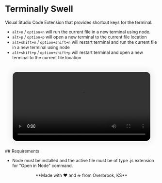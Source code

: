 # Terminally Swell

Visual Studio Code Extension that provides shortcut keys for the terminal.
- <code>alt+n</code> / <code>option+n</code> will run the current file in a new terminal using node.
- <code>alt+p</code> / <code>option+p</code> will open a new terminal to the current file location 
- <code>alt+shift+n</code> / <code>option+shift+n</code> will restart terminal and run the current file in a new terminal using node
- <code>alt+shift+p</code> / <code>option+shift+p</code> will restart terminal and open a new terminal to the current file location

<video style="width: 90%; border-radius: 1em; box-shadow: 0 0 1em 1em #00000009; margin: 5%;">
    <source alt="video demonstrating extension" src="https://github.com/JoePall/terminally-swell/blob/master/assets/terminally-swell.mp4?raw=true" type="video/mp4">
</video>
## Requirements

- Node must be installed and the active file must be of type .js extension for "Open in Node" command.


<p style="margin: auto; text-align: center;">**Made with ❤ and ☕ from Overbrook, KS**</p>